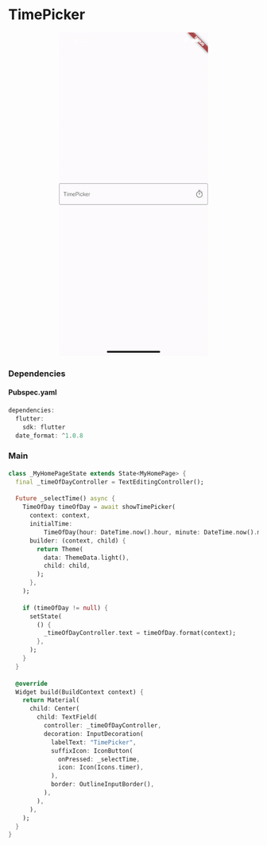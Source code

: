 # TimePicker
<p align="center">
<img src="https://github.com/ThiagoEvoa/flutter_examples/blob/master/images/timepicker.gif" height="649" width="300">
</p>

### Dependencies

#### Pubspec.yaml
```dart
dependencies:
  flutter:
    sdk: flutter
  date_format: ^1.0.8
```

### Main
```dart
class _MyHomePageState extends State<MyHomePage> {
  final _timeOfDayController = TextEditingController();

  Future _selectTime() async {
    TimeOfDay timeOfDay = await showTimePicker(
      context: context,
      initialTime:
          TimeOfDay(hour: DateTime.now().hour, minute: DateTime.now().minute),
      builder: (context, child) {
        return Theme(
          data: ThemeData.light(),
          child: child,
        );
      },
    );

    if (timeOfDay != null) {
      setState(
        () {
          _timeOfDayController.text = timeOfDay.format(context);
        },
      );
    }
  }

  @override
  Widget build(BuildContext context) {
    return Material(
      child: Center(
        child: TextField(
          controller: _timeOfDayController,
          decoration: InputDecoration(
            labelText: "TimePicker",
            suffixIcon: IconButton(
              onPressed: _selectTime,
              icon: Icon(Icons.timer),
            ),
            border: OutlineInputBorder(),
          ),
        ),
      ),
    );
  }
}
```
